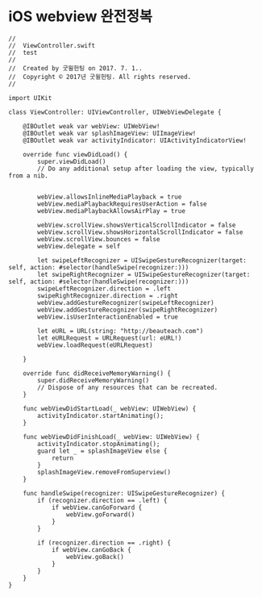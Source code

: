 # iOS webview 완전정복
	//
	//  ViewController.swift
	//  test
	//
	//  Created by 굿윌헌팅 on 2017. 7. 1..
	//  Copyright © 2017년 굿윌헌팅. All rights reserved.
	//
	
	import UIKit
	
	class ViewController: UIViewController, UIWebViewDelegate {
	    
	    @IBOutlet weak var webView: UIWebView!
	    @IBOutlet weak var splashImageView: UIImageView!
	    @IBOutlet weak var activityIndicator: UIActivityIndicatorView!
	    
	    override func viewDidLoad() {
	        super.viewDidLoad()
	        // Do any additional setup after loading the view, typically from a nib.
	    
	
	        webView.allowsInlineMediaPlayback = true
	        webView.mediaPlaybackRequiresUserAction = false
	        webView.mediaPlaybackAllowsAirPlay = true
	        
	        webView.scrollView.showsVerticalScrollIndicator = false
	        webView.scrollView.showsHorizontalScrollIndicator = false
	        webView.scrollView.bounces = false
	        webView.delegate = self
	
	        let swipeLeftRecognizer = UISwipeGestureRecognizer(target: self, action: #selector(handleSwipe(recognizer:)))
	        let swipeRightRecognizer = UISwipeGestureRecognizer(target: self, action: #selector(handleSwipe(recognizer:)))
	        swipeLeftRecognizer.direction = .left
	        swipeRightRecognizer.direction = .right
	        webView.addGestureRecognizer(swipeLeftRecognizer)
	        webView.addGestureRecognizer(swipeRightRecognizer)
	        webView.isUserInteractionEnabled = true
	        
	        let eURL = URL(string: "http://beauteach.com")
	        let eURLRequest = URLRequest(url: eURL!)
	        webView.loadRequest(eURLRequest)
	        
	    }
	
	    override func didReceiveMemoryWarning() {
	        super.didReceiveMemoryWarning()
	        // Dispose of any resources that can be recreated.
	    }
	    
	    func webViewDidStartLoad(_ webView: UIWebView) {
	        activityIndicator.startAnimating();
	    }
	    
	    func webViewDidFinishLoad(_ webView: UIWebView) {
	        activityIndicator.stopAnimating();
	        guard let _ = splashImageView else {
	            return
	        }
	        splashImageView.removeFromSuperview()
	    }
	    
	    func handleSwipe(recognizer: UISwipeGestureRecognizer) {
	        if (recognizer.direction == .left) {
	            if webView.canGoForward {
	                webView.goForward()
	            }
	        }
	        
	        if (recognizer.direction == .right) {
	            if webView.canGoBack {
	                webView.goBack()
	            }
	        }
	    }
	}
	
